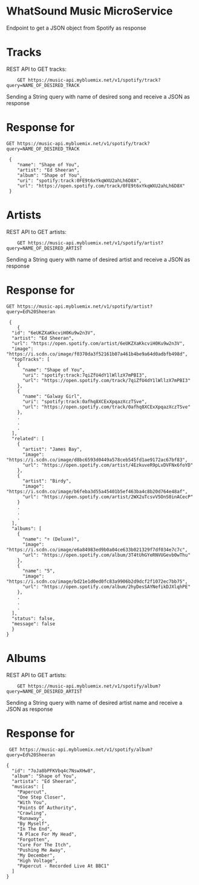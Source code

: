 # WhatSound Music MicroService



Endpoint to get a JSON object from Spotify as response

# Tracks
REST API to GET tracks:

```
    GET https://music-api.mybluemix.net/v1/spotify/track?query=NAME_OF_DESIRED_TRACK
```

Sending a String query with name of desired song and receive a JSON as response

# Response for 

```
GET https://music-api.mybluemix.net/v1/spotify/track?query=NAME_OF_DESIRED_TRACK
```


```
 {
    "name": "Shape of You",
    "artist": "Ed Sheeran",
    "album": "Shape of You",
    "uri": "spotify:track:0FE9t6xYkqWXU2ahLh6D8X",
    "url": "https://open.spotify.com/track/0FE9t6xYkqWXU2ahLh6D8X"
 }

```

# Artists
REST API to GET artists:

```
    GET https://music-api.mybluemix.net/v1/spotify/artist?query=NAME_OF_DESIRED_ARTIST
```

Sending a String query with name of desired artist and receive a JSON as response

# Response for 

```
GET https://music-api.mybluemix.net/v1/spotify/artist?query=Ed%20Sheeran
```


```
 {
    {
  "id": "6eUKZXaKkcviH0Ku9w2n3V",
  "artist": "Ed Sheeran",
  "url": "https://open.spotify.com/artist/6eUKZXaKkcviH0Ku9w2n3V",
  "image": "https://i.scdn.co/image/f0370da3f52161b07a461b4be9a64d0adbfb498d",
  "topTracks": [
    {
      "name": "Shape of You",
      "uri": "spotify:track:7qiZfU4dY1lWllzX7mPBI3",
      "url": "https://open.spotify.com/track/7qiZfU4dY1lWllzX7mPBI3"
    },
    {
      "name": "Galway Girl",
      "uri": "spotify:track:0afhq8XCExXpqazXczTSve",
      "url": "https://open.spotify.com/track/0afhq8XCExXpqazXczTSve"
    },
    .
    .
    .
  ],
  "related": [
    {
      "artist": "James Bay",
      "image": "https://i.scdn.co/image/d8bc6593d0449a578ceb545fd1ae9172ac67bf83",
      "url": "https://open.spotify.com/artist/4EzkuveR9pLvDVFNx6foYD"
    },
    {
      "artist": "Birdy",
      "image": "https://i.scdn.co/image/b6feba3d55a45401b5ef463ba4c8b20d764e48af",
      "url": "https://open.spotify.com/artist/2WX2uTcsvV5OnS0inACecP"
    }
    .
    .
    .
  ],
  "albums": [
    {
      "name": "÷ (Deluxe)",
      "image": "https://i.scdn.co/image/e6a84983ed9b0a04ce633b021329f7df034e7c7c",
      "url": "https://open.spotify.com/album/3T4tUhGYeRNVUGevb0wThu"
    },
    {
      "name": "5",
      "image": "https://i.scdn.co/image/bd21e1d0ed0fc83a9906b2d9dcf2f1072ec7bb75",
      "url": "https://open.spotify.com/album/2hyDesSAYNefikDJXlqhPE"
    },
    .
    .
    .
  ],
  "status": false,
  "message": false
  }
}

```

# Albums
REST API to GET artists:

```
    GET https://music-api.mybluemix.net/v1/spotify/album?query=NAME_OF_DESIRED_ARTIST
```

Sending a String query with name of desired artist name and receive a JSON as response

# Response for 

```
 GET https://music-api.mybluemix.net/v1/spotify/album?query=Ed%20Sheeran
```


```
{
  "id": "7oJa8bPFKVbq4c7NswXHw8",
  "album": "Shape of You",
  "artista": "Ed Sheeran",
  "musicas": [
    "Papercut",
    "One Step Closer",
    "With You",
    "Points Of Authority",
    "Crawling",
    "Runaway",
    "By Myself",
    "In The End",
    "A Place For My Head",
    "Forgotten",
    "Cure For The Itch",
    "Pushing Me Away",
    "My December",
    "High Voltage",
    "Papercut - Recorded Live At BBC1"
  ]
}
```